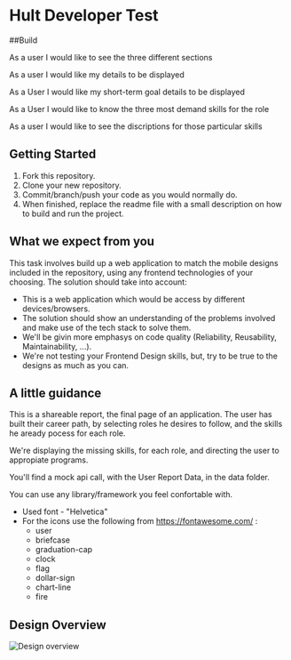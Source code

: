 # Hult Developer Test

##Build

As a user
I would like to see the three different sections

As a user
I would like my details to be displayed

As a User
I would like my short-term goal details to be displayed

As a User
I would like to know the three most demand skills for the role

As a user I would like to see the discriptions for those particular skills

## Getting Started

1. Fork this repository.
2. Clone your new repository.
3. Commit/branch/push your code as you would normally do.
4. When finished, replace the readme file with a small description on how to build and run the project.

## What we expect from you

This task involves build up a web application to match the mobile designs included in the repository, using any frontend technologies of your choosing.
The solution should take into account:

- This is a web application which would be access by different devices/browsers.
- The solution should show an understanding of the problems involved and make use of the tech stack to solve them.
- We'll be givin more emphasys on code quality (Reliability, Reusability, Maintainability, ...).
- We're not testing your Frontend Design skills, but, try to be true to the designs as much as you can.

## A little guidance

This is a shareable report, the final page of an application.
The user has built their career path, by selecting roles he desires to follow, and the skills he aready pocess for each role.

We're displaying the missing skills, for each role, and directing the user to appropiate programs.

You'll find a mock api call, with the User Report Data, in the data folder.

You can use any library/framework you feel confortable with.

- Used font - "Helvetica"
- For the icons use the following from https://fontawesome.com/ :
  - user
  - briefcase
  - graduation-cap
  - clock
  - flag
  - dollar-sign
  - chart-line
  - fire

## Design Overview

![Design overview](/designs/CareerMapperReport.png?raw=true "Design overview")
